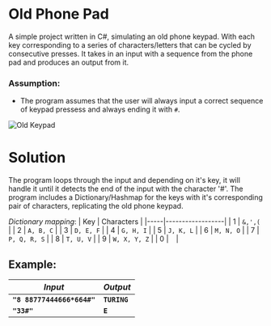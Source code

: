 # Old Phone Pad

A simple project written in C#, simulating an old phone keypad. With each key corresponding to a series of characters/letters that can be cycled by consecutive presses. It takes in an input with a sequence from the phone pad and produces an output from it.

### Assumption:
 - The program assumes that the user will always input a correct sequence of keypad pressess and always ending it with `#`.

![Old Keypad](https://st3.depositphotos.com/10361312/13346/v/450/depositphotos_133464146-stock-illustration-aluminium-phone-circle-buttons.jpg)

# Solution

The program loops through the input and depending on it's key, it will handle it until it detects the end of the input with the character '#'. The program includes a Dictionary/Hashmap for the keys with it's corresponding pair of characters, replicating the old phone keypad.

_Dictionary mapping_:
| Key | Characters       |
|-----|------------------|
| 1   | `&,',(`          |
| 2   | `A, B, C`        |
| 3   | `D, E, F`        |
| 4   | `G, H, I`        |
| 5   | `J, K, L`        |
| 6   | `M, N, O`        |
| 7   | `P, Q, R, S`     |
| 8   | `T, U, V`        |
| 9   | `W, X, Y, Z`     |
| 0   | ` `    |


## Example:
| _Input_                    | _Output_        |
|----------------------------|-----------------|
| **`"8 88777444666*664#"`** | **`TURING`**    |
| **`"33#"`**                | **`E`**         |
